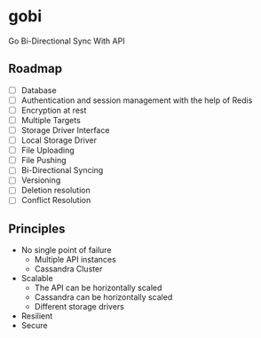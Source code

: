 # gobi

Go Bi-Directional Sync With API

## Roadmap

- [ ] Database
- [ ] Authentication and session management with the help of Redis
- [ ] Encryption at rest
- [ ] Multiple Targets
- [ ] Storage Driver Interface
- [ ] Local Storage Driver
- [ ] File Uploading
- [ ] File Pushing
- [ ] Bi-Directional Syncing
- [ ] Versioning
- [ ] Deletion resolution
- [ ] Conflict Resolution

## Principles

- No single point of failure
  - Multiple API instances
  - Cassandra Cluster
- Scalable
  - The API can be horizontally scaled
  - Cassandra can be horizontally scaled
  - Different storage drivers
- Resilient
- Secure
